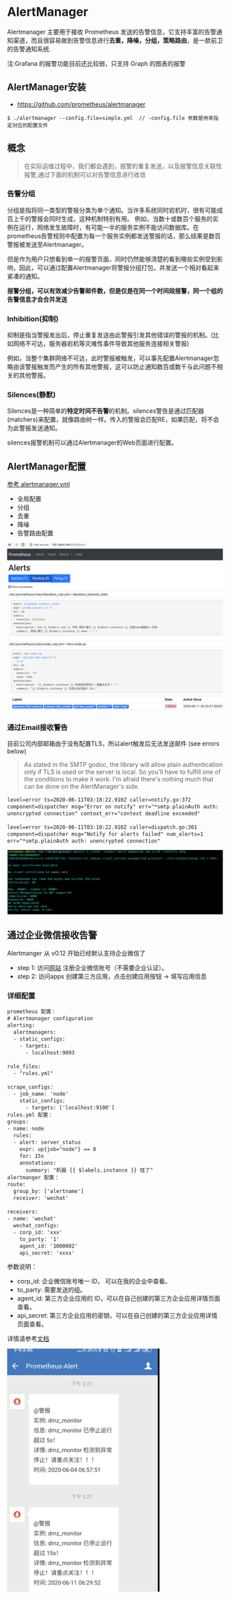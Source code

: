 # AlertManager

Alertmanager 主要用于接收 Prometheus 发送的告警信息，它支持丰富的告警通知渠道，而且很容易做到告警信息进行**去重，降噪，分组，策略路由**，是一款前卫的告警通知系统.

注:Grafana 的报警功能目前还比较弱，只支持 Graph 的图表的报警

## AlertManager安装

- https://github.com/prometheus/alertmanager

`$ ./alertmanager --config.file=simple.yml  // -config.file 参数是用来指定对应的配置文件`

## 概念

> 在实际运维过程中，我们都会遇到，报警的重复发送，以及报警信息关联性报警,通过下面的机制可以对告警信息进行收敛

### 告警分组

分组是指将同一类型的警报分类为单个通知。当许多系统同时宕机时，很有可能成百上千的警报会同时生成，这种机制特别有用。
例如，当数十或数百个服务的实例在运行，网络发生故障时，有可能一半的服务实例不能访问数据库。在prometheus告警规则中配置为每一个服务实例都发送警报的话，那么结果是数百警报被发送至Alertmanager。

但是作为用户只想看到单一的报警页面，同时仍然能够清楚的看到哪些实例受到影响，因此，可以通过配置Alertmanager将警报分组打包，并发送一个相对看起来紧凑的通知。

**报警分组，可以有效减少告警邮件数，但是仅是在同一个时间段报警，同一个组的告警信息才会合并发送**

### Inhibition(抑制)

抑制是指当警报发出后，停止重复发送由此警报引发其他错误的警报的机制。(比如网络不可达，服务器宕机等灾难性事件导致其他服务连接相关警报)

例如，当整个集群网络不可达，此时警报被触发，可以事先配置Alertmanager忽略由该警报触发而产生的所有其他警报，这可以防止通知数百或数千与此问题不相关的其他警报。

### Silences(静默)

Silences是一种简单的**特定时间不告警**的机制。silences警告是通过匹配器(matchers)来配置，就像路由树一样。传入的警报会匹配RE，如果匹配，将不会为此警报发送通知。

silences报警机制可以通过Alertmanager的Web页面进行配置。

## AlertManager配置

[参考 alertmanager.yml](http://git.devopsing.site/AugCI/knowledgebase/blob/master/%E7%9B%91%E6%8E%A7/Prometheus/config/alertmanager.yml)

- 全局配置
- 分组
- 去重
- 降噪
- 告警路由配置

![alert-1](./images/alert-1.png)

### 通过Email接收警告

目前公司内部邮箱由于没有配置TLS，所以alert触发后无法发送邮件 (see errors below)

> As stated in the SMTP godoc, the library will allow plain authentication only if TLS is used or the server is local. So you'll have to fulfill one of the conditions to make it work. I'm afraid there's nothing much that can be done on the AlertManager's side.

```
level=error ts=2020-06-11T03:18:22.910Z caller=notify.go:372 component=dispatcher msg="Error on notify" err="*smtp.plainAuth auth: unencrypted connection" context_err="context deadline exceeded"

level=error ts=2020-06-11T03:18:22.910Z caller=dispatch.go:301 component=dispatcher msg="Notify for alerts failed" num_alerts=1 err="*smtp.plainAuth auth: unencrypted connection"

```

![Email-TLS](./images/TLS.png)

## 通过企业微信接收告警

Alertmanger 从 v0.12 开始已经默认支持企业微信了

- step 1: 访问[网站](https://work.weixin.qq.com/) 注册企业微信账号（不需要企业认证）。
- step 2: 访问apps 创建第三方应用，点击创建应用按钮 -> 填写应用信息

### 详细配置

```
prometheus 配置：
# Alertmanager configuration
alerting:
  alertmanagers:
  - static_configs:
    - targets:
      - localhost:9093

rule_files:
  - "rules.yml"

scrape_configs:
  - job_name: 'node'
    static_configs:
      - targets: ['localhost:9100']
rules.yml 配置：
groups:
- name: node
  rules:
  - alert: server_status
    expr: up{job="node"} == 0
    for: 15s
    annotations:
      summary: "机器 {{ $labels.instance }} 挂了"
alertmanger 配置：
route:
  group_by: ['alertname']
  receiver: 'wechat'

receivers:
- name: 'wechat'
  wechat_configs:
  - corp_id: 'xxx'
    to_party: '1'
    agent_id: '1000002'
    api_secret: 'xxxx'
```

参数说明：

- corp_id: 企业微信账号唯一 ID， 可以在我的企业中查看。
- to_party: 需要发送的组。
- agent_id: 第三方企业应用的 ID，可以在自己创建的第三方企业应用详情页面查看。
- api_secret: 第三方企业应用的密钥，可以在自己创建的第三方企业应用详情页面查看。

详情请参考[文档](https://work.weixin.qq.com/api/doc/90000/90135/90236#%E6%96%87%E6%9C%AC%E6%B6%88%E6%81%AF)

![alert-wechat](./images/alert-wechat.jpeg)